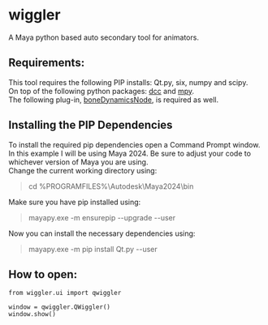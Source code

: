 # wiggler  
A Maya python based auto secondary tool for animators.  

## Requirements:
This tool requires the following PIP installs: Qt.py, six, numpy and scipy.  
On top of the following python packages: [dcc](https://github.com/bhsingleton/dcc) and [mpy](https://github.com/bhsingleton/mpy).  
The following plug-in, [boneDynamicsNode](https://github.com/akasaki1211/boneDynamicsNode), is required as well.  

## Installing the PIP Dependencies
To install the required pip dependencies open a Command Prompt window.  
In this example I will be using Maya 2024. Be sure to adjust your code to whichever version of Maya you are using.  
Change the current working directory using:  
> cd %PROGRAMFILES%\Autodesk\Maya2024\bin  

Make sure you have pip installed using:  
> mayapy.exe -m ensurepip --upgrade --user  

Now you can install the necessary dependencies using:  
> mayapy.exe -m pip install Qt.py --user  

## How to open:

```
from wiggler.ui import qwiggler

window = qwiggler.QWiggler()
window.show()
```
